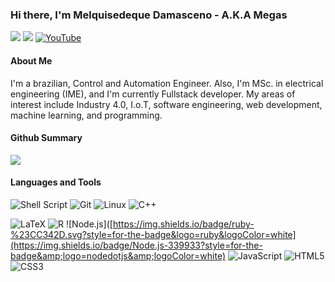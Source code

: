 ### Hi there, I'm Melquisedeque Damasceno - A.K.A Megas

[![](https://img.shields.io/badge/LinkedIn-0077B5?style=for-the-badge&logo=linkedin&logoColor=white)](https://www.linkedin.com/in/melquisedeque-megas-do-nascimento/)
[![](https://img.shields.io/badge/Megas--MDN.github.io-181717?style=for-the-badge&logo=github&logoColor=white)](https://megas-mdn.github.io/my-portfolio/)
[![YouTube](https://img.shields.io/badge/YouTube-%23FF0000.svg?style=for-the-badge&logo=YouTube&logoColor=white)](https://https://www.youtube.com/c/MegasDdev)

<!--
[![]()]()
-->

#### About Me

I'm a brazilian, Control and Automation Engineer. Also, I'm MSc. in electrical engineering (IME), and I'm currently Fullstack developer. My areas of interest include Industry 4.0, I.o.T, software engineering, web development, machine learning, and programming.

<!--
Check my published work at:

[<img src="https://dblp.org/img/logo.320x120.png" height='100px'/>](https://dblp.org/pid/164/9024.html)
-->
#### Github Summary

<img src="https://github-readme-stats.vercel.app/api?username=Megas-MDN&show_icons=true&hide_rank=true&hide_border=true&&count_private=true&include_all_commits=true&custom_title=Github%20Stats" />

#### Languages and Tools

<!-- !
!
! -->
![Shell Script](https://img.shields.io/badge/Shell_Script-121011?style=for-the-badge&logo=gnu-bash&logoColor=white)
![Git](https://img.shields.io/badge/Git-F05032?style=for-the-badge&logo=git&logoColor=white)
![Linux](https://img.shields.io/badge/Linux-FCC624?style=for-the-badge&logo=linux&logoColor=black)
![C++](https://img.shields.io/badge/c++-%2300599C.svg?style=for-the-badge&logo=c%2B%2B&logoColor=white)
<!-- ![Java](https://img.shields.io/badge/Java-ED8B00?style=for-the-badge&logo=java&logoColor=white)
![Pandas](https://img.shields.io/badge/Pandas-2C2D72?style=for-the-badge&logo=pandas&logoColor=white)
![Scikit Learn](https://img.shields.io/badge/scikit_learn-F7931E?style=for-the-badge&logo=scikit-learn&logoColor=white)
![Bootstrap](https://img.shields.io/badge/Bootstrap-563D7C?style=for-the-badge&logo=bootstrap&logoColor=white)
![Heroku](https://img.shields.io/badge/Heroku-430098?style=for-the-badge&logo=heroku&logoColor=white)
![Spark](https://img.shields.io/badge/apache_spark-E25A1C?style=for-the-badge&logo=apache-spark&logoColor=white)
<img src="https://img.shields.io/badge/Node.js-339933?style=for-the-badge&amp;logo=nodedotjs&amp;logoColor=white" alt="Node.js">
<img src="https://img.shields.io/badge/MongoDB-4EA94B?style=for-the-badge&amp;logo=mongodb&amp;logoColor=white" alt="MongoDB">
<img src="https://img.shields.io/badge/MySQL-00000F?style=for-the-badge&amp;logo=mysql&amp;logoColor=white" alt="MySQL">
-->
![LaTeX](https://img.shields.io/badge/latex-%23008080.svg?style=for-the-badge&logo=latex&logoColor=white)
![R](https://img.shields.io/badge/r-%23276DC3.svg?style=for-the-badge&logo=r&logoColor=white)
![Node.js]([https://img.shields.io/badge/ruby-%23CC342D.svg?style=for-the-badge&logo=ruby&logoColor=white](https://img.shields.io/badge/Node.js-339933?style=for-the-badge&amp;logo=nodedotjs&amp;logoColor=white)
![JavaScript](https://img.shields.io/badge/JavaScript-F7DF1E?style=for-the-badge&logo=javascript&logoColor=black)
![HTML5](https://img.shields.io/badge/HTML5-E34F26?style=for-the-badge&logo=html5&logoColor=white)
![CSS3](https://img.shields.io/badge/CSS3-1572B6?style=for-the-badge&logo=css3&logoColor=white)


